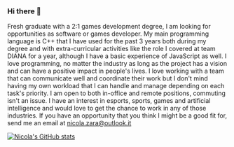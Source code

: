 ### Hi there 👋
Fresh graduate with a 2:1 games development degree, I am looking for opportunities as software or games developer. My main programming language is C++ that I have used for the past 3 years both during my degree and with extra-curricular activities like the role I covered at team DIANA for a year, although I have a basic experience of JavaScript as well.
I love programming, no matter the industry as long as the project has a vision and can have a positive impact in people's lives. I love working with a team that can communicate well and coordinate their work but I don't mind having my own workload that I can handle and manage depending on each task's priority. I am open to both in-office and remote positions, commuting isn't an issue. I have an interest in esports, sports, games and artificial intelligence and would love to get the chance to work in any of those industries. 
If you have an opportunity that you think I might be a good fit for, send me an email at nicola.zara@outlook.it

[![Nicola's GitHub stats](https://github-readme-stats.vercel.app/api?username=nzara001)](https://github.com/anuraghazra/github-readme-stats)
